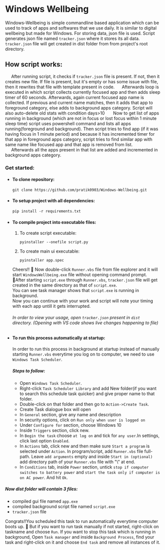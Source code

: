 # Windows Wellbeing
Windows-Wellbeing is simple commandline based application which can be used to track of apps and softwares that we use daily. It is similar to digital wellbeing but made for Windows. 
For storing data, json file is used. Script generates json file named `tracker.json` where it stores its all data.
`tracker.json` file will get created in dist folder from from project's root directory.

## How script works:
&nbsp;&nbsp;&nbsp;&nbsp;&nbsp;After running script, it checks if `tracker.json` file is present. If not, then it creates new file. If file is present, but it's empty or has some issue with file, then it rewrites that file with template present in code. 
&nbsp;&nbsp;&nbsp;&nbsp;&nbsp;Afterwards loop is executed in which script collects currently focused app and then adds sleep timer of 60 seconds. Afterwards, again current focused app name is collected. If previous and current name matches, then it adds that app to foreground category, else adds to background apps category. Script will also auto-delete old stats with condition days>10
&nbsp;&nbsp;&nbsp;&nbsp;&nbsp; Now to get list of apps running in background (which are not in focus or lost focus within 1 minute sleep time) script uses powershell command and lists all apps running(foreground and background). Then script tries to find app (if it was having focus in 1 minute period) and because it has incremented timer for that app in foreground apps category, script tries to find similar app with same name like focused app and that app is removed from list. 
&nbsp;&nbsp;&nbsp;&nbsp;&nbsp;Afterwards all the apps present in that list are added and incremented in background apps category.  

### Get started:
* #### To clone repository:
    ```
    git clone https://github.com/pratik0903/Windows-Wellbeing.git
    ```

* #### To setup project with all dependencies:
    ```
    pip install -r requirements.txt
    ```
* #### To compile project into executable files:
    1.  To create script executable:
        ``` 
        pyinstaller --onefile script.py
        ```
    2. To create main ui executable:
        ```
        pyinstaller app.spec
        ```
    
    Cheers!! :clinking_glasses:
    Now double-click `Runner.vbs` file from file explorer and it will start `WindowsWellbeing.exe` file without opening command prompt.<br/>
    :pushpin:After starting `script.exe` through `Runner.vbs`, `tracker.json` file will get created in the same directory as that of `script.exe`.<br/>
    You can see task manager shows that `script.exe` is running in background.<br/>
    Now you can continue with your work and script will note your timing with each app untill it gets interrupted.
    ###### In order to view your usage, open `tracker.json` present in `dist` directory. (Opening with VS code shows live changes happening to file)

* #### To run this process automatically at startup:
    In order to run this process in background at startup instead of manually starting `Runner.vbs` everytime you log on to computer, we need to use `Windows Task Scheduler`.

    ##### Steps to follow:
    - Open `Windows Task Scheduler`.
    - Right-click `Task Scheduler Library` and add New folder(if you want to search this schedule task quicker) and give proper name to that folder.
    - Double-click on that folder and then go to `Action->Create Task`.
    - Create Task dialogue box will open
    - In `General` section, give any name and description
    - In security options, click on `Run only when user is logged on`
    - Under `Configure for` section, choose Windows 10
    - Inside `Triggers` section, click new.
    - In `Begin the task` choose `at log on` and tick for `any user`.In settings, click last option `Enabled`.
    - In `Actions` tab, click new and then make sure `Start a program` is selected under `Action`. In program/script, add `Runner.vbs` file full-path. Leave  `add arguments` empty and inside `Start in (optional)` add directory path of your `Runner.vbs` file with "\\" at end.
    - In `Conditions` tab, inside `Power` section, untick `stop if computer switches to battery power` and `start the task only if computer is on AC power`. And hit `Ok`.

##### Now dist folder will contain 3 files: 
* compiled gui file named `app.exe`
* compiled background script file named `script.exe`
* `tracker.json` file
    
 Congrats!!You scheduled this task to run automatically everytime computer boots up. :tada:
 But if you want to run task manually if not started, right-click on taskname and choose `Run`. 
 If you want to stop this task which is running in background, Open `Task manager` and inside `Background Process`, find your task and right-click on it and choose `End task` and remove all instances of it.


    

